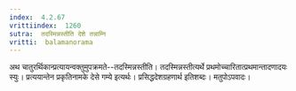 ```yaml
---
index:  4.2.67
vrittiindex:  1260
sutra:  तदस्मिन्नस्तीति देशे तन्नाम्नि
vritti:  balamanorama 
---
```


अथ चातुरर्थिकान्प्रत्यायन्वक्तुमुपक्रमते--तदस्मिन्नस्तीति। तदस्मिन्नस्तीत्यर्थे प्रथमोच्चारितात्प्रथमान्तादणादयः स्युः। प्रत्ययान्तेन प्रकृतिनामके देसे गम्ये इत्यर्थः। प्रसिद्धदेशग्रहणार्थ इतिशब्दः। मतुपोऽपवादः।

